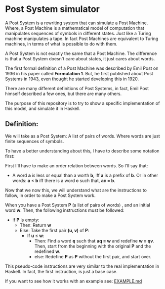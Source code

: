 # Post System simulator

A Post System is a rewriting system that can simulate a Post Machine. Where, a
Post Machine is a mathematical model of computation that manipulates sequences
of symbols in different states. Just like a Turing machine manipulates a tape.
In fact Post Machines are equivalent to Turing machines, in terms of what is
possible to do with them.

A Post System is not exactly the same that a Post Machine. The difference is
that a Post System doesn't care about states, it just cares about words.

The first formal definition of a Post Machine was described by Emil Post
on 1936 in his paper called **Formulation 1**. But, he first published about
Post Systems in 1943, even thought he started developing this in 1920.

There are many different definitions of Post Systems, in fact, Emil Post
himself described a few ones, but there are many others.

The purpose of this repository is to try to show a specific implementation of
this model, and simulate it in Haskell.

## Definition:

We will take as a Post System: A list of pairs of words. Where words are just
finite sequences of symbols.

To have a better understanding about this, I have to describe some notation
first:

First I'll have to make an order relation between words. So I'll say that:
-   A word **a** is less or equal than a worth **b**, iff **a** is a
    prefix of **b**. Or in other words: **a** ≤ **b** iff there is a word **c**
    such that, **ac = b**.

Now that we now this, we will understand what are the instructions to follow,
in order to make a Post System work.

When you have a Post System **P** (a list of pairs of words) , and an
initial word **w**. Then, the following instructions must be followed:

-   If **P** is empty:
    -   Then: Return **w**
    -   Else: Take the first pair **(u, v)** of **P**:
        -   If **u** ≤ **w**:
            -   Then: Find a word **q** such that **uq = w** and redefine **w =
                qv**. Then, start from the beginning with the original **P**
                and the redefined **w**.
            -   else: Redefine **P** as **P** without the first pair, and start
                over.

This pseudo-code instructions are very similar to the real implementation
in Haskell. In fact, the first instruction, is just a base case.

If you want to see how it works with an example see:
[EXAMPLE.md](https://github.com/Average-user/post-system-simulator/blob/master/EXAMPLE.md)
